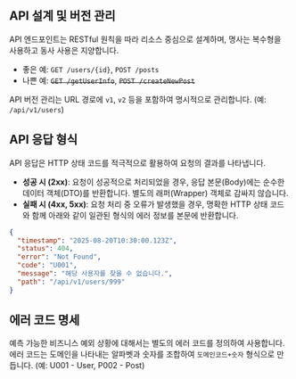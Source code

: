 ## API 설계 및 버전 관리

API 엔드포인트는 RESTful 원칙을 따라 리소스 중심으로 설계하며, 명사는 복수형을 사용하고 동사 사용은 지양합니다.

- 좋은 예: `GET /users/{id}`, `POST /posts`
- 나쁜 예: ~~`GET /getUserInfo`~~, ~~`POST /createNewPost`~~

API 버전 관리는 URL 경로에 `v1`, `v2` 등을 포함하여 명시적으로 관리합니다. (예: `/api/v1/users`)

## API 응답 형식

API 응답은 HTTP 상태 코드를 적극적으로 활용하여 요청의 결과를 나타냅니다.

- **성공 시 (2xx)**: 요청이 성공적으로 처리되었을 경우, 응답 본문(Body)에는 순수한 데이터 객체(DTO)를 반환합니다. 별도의 래퍼(Wrapper) 객체로 감싸지 않습니다.
- **실패 시 (4xx, 5xx)**: 요청 처리 중 오류가 발생했을 경우, 명확한 HTTP 상태 코드와 함께 아래와 같이 일관된 형식의 에러 정보를 본문에 반환합니다.

```json
{
  "timestamp": "2025-08-20T10:30:00.123Z",
  "status": 404,
  "error": "Not Found",
  "code": "U001",
  "message": "해당 사용자를 찾을 수 없습니다.",
  "path": "/api/v1/users/999"
}
```

## 에러 코드 명세

예측 가능한 비즈니스 예외 상황에 대해서는 별도의 에러 코드를 정의하여 사용합니다. 에러 코드는 도메인을 나타내는 알파벳과 숫자를 조합하여 `도메인코드+숫자` 형식으로 만듭니다. (예: U001 - User, P002 - Post)
